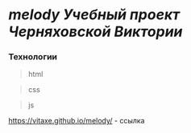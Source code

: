 # _melody Учебный проект Черняховской Виктории_

### Технологии
> html

> css

> js


https://vitaxe.github.io/melody/ - ссылка

